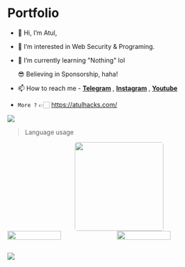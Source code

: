 # Portfolio

- 👋 Hi, I’m Atul,
- 👀 I’m interested in Web Security & Programing.
- 🌱 I’m currently learning "Nothing" lol

  😎 Believing in Sponsorship, haha!

- 📫 How to reach me - [**Telegram**](https://telegram.me/atulhack) , [**Instagram**](https://instagram.com/atulhack) , [**Youtube**](https://youtube.com/)
- 
   ```More ?``` 👉🏻 https://atulhacks.com/

<img src="https://readme-typing-svg.herokuapp.com?color=00FF00&width=420&lines=🔥+Atul+𝐭𝐡𝐢𝐬+𝘀𝗶𝗱𝗲+...">
  
 
> Language usage

<div align="center">
    <img height="200px" style="border:none; border-radius:5px;" src="https://github-readme-stats-api-holic-x.vercel.app/api/top-langs/?username=atulhacks&theme=gruvbox_light&layout=compact"/>
</div>
<div style="display: flex;">
    <img src="https://github-readme-stats.vercel.app/api?username=atulhack&count_private=true&show_icons=true&theme=chartreuse-dark&custom_title=What%27s+the+craic?&include_all_commits=true&hide_border=true&bg_color=000000" style="width: 49%;">
    <img src="https://github-readme-streak-stats.herokuapp.com/?user=atulhacks&theme=chartreuse-dark&hide_border=True&bg_color=000000"  width="49%";>
</div>

##

![](https://visitor-badge.laobi.icu/badge?page_id=atulhack.readme)
